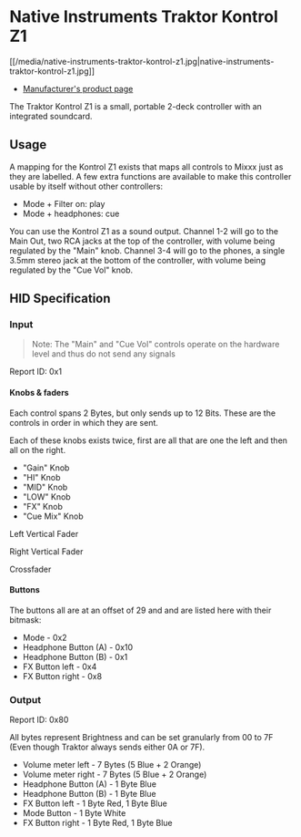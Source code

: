 # Native Instruments Traktor Kontrol Z1

[[/media/native-instruments-traktor-kontrol-z1.jpg|native-instruments-traktor-kontrol-z1.jpg]]

  - [Manufacturer's product
    page](https://www.native-instruments.com/de/products/traktor/traktor-for-ios/traktor-kontrol-z1/)

The Traktor Kontrol Z1 is a small, portable 2-deck controller with an
integrated soundcard.

## Usage

A mapping for the Kontrol Z1 exists that maps all controls to Mixxx just
as they are labelled. A few extra functions are available to make this
controller usable by itself without other controllers:

  - Mode + Filter on: play
  - Mode + headphones: cue

You can use the Kontrol Z1 as a sound output. Channel 1-2 will go to the
Main Out, two RCA jacks at the top of the controller, with volume being
regulated by the "Main" knob. Channel 3-4 will go to the phones, a
single 3.5mm stereo jack at the bottom of the controller, with volume
being regulated by the "Cue Vol" knob.

## HID Specification

### Input

> Note: The "Main" and "Cue Vol" controls operate on the hardware level
> and thus do not send any signals

Report ID: 0x1

#### Knobs & faders

Each control spans 2 Bytes, but only sends up to 12 Bits. These are the
controls in order in which they are sent.

Each of these knobs exists twice, first are all that are one the left
and then all on the right.

  - "Gain" Knob
  - "HI" Knob
  - "MID" Knob
  - "LOW" Knob
  - "FX" Knob
  - "Cue Mix" Knob

Left Vertical Fader

Right Vertical Fader

Crossfader

#### Buttons

The buttons all are at an offset of 29 and and are listed here with
their bitmask:

  - Mode - 0x2
  - Headphone Button (A) - 0x10
  - Headphone Button (B) - 0x1
  - FX Button left - 0x4
  - FX Button right - 0x8

### Output

Report ID: 0x80

All bytes represent Brightness and can be set granularly from 00 to 7F
(Even though Traktor always sends either 0A or 7F).

  - Volume meter left - 7 Bytes (5 Blue + 2 Orange)
  - Volume meter right - 7 Bytes (5 Blue + 2 Orange)
  - Headphone Button (A) - 1 Byte Blue
  - Headphone Button (B) - 1 Byte Blue
  - FX Button left - 1 Byte Red, 1 Byte Blue
  - Mode Button - 1 Byte White
  - FX Button right - 1 Byte Red, 1 Byte Blue
